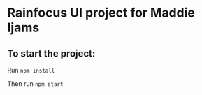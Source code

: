 # Rainfocus UI project for Maddie Ijams

## To start the project:

Run `npm install`

Then run `npm start`
